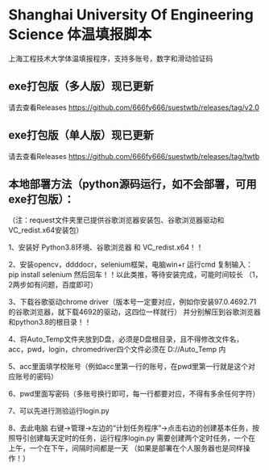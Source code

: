# Shanghai University Of Engineering Science 体温填报脚本
上海工程技术大学体温填报程序，支持多账号，数字和滑动验证码
## exe打包版（多人版）现已更新
请去查看Releases 
https://github.com/666fy666/suestwtb/releases/tag/v2.0
## exe打包版（单人版）现已更新
请去查看Releases 
https://github.com/666fy666/suestwtb/releases/tag/twtb
## 本地部署方法（python源码运行，如不会部署，可用exe打包版）：
（注：request文件夹里已提供谷歌浏览器安装包、谷歌浏览器驱动和VC_redist.x64安装包）

1、安装好 Python3.8环境、谷歌浏览器 和 VC_redist.x64！！

2、安装opencv，ddddocr，selenium框架，电脑win+r 运行cmd 复制输入：pip install selenium 然后回车！！以此类推，等待安装完成，可能时间较长
（1，2两步如有问题，百度即可）

3、下载谷歌驱动chrome driver（版本号一定要对应，例如你安装97.0.4692.71的谷歌浏览器，就下载4692的驱动，这四位一样就行）
   并分别解压到谷歌浏览器和python3.8的根目录！！ 

4、将Auto_Temp文件夹放到D盘，必须是D盘根目录，且不得修改文件名，acc，pwd，login，chromedriver四个文件必须在  D://Auto_Temp  内

5、acc里面填学校账号（例如acc里第一行的账号，在pwd里第一行就是这个对应账号的密码）

6、pwd里面写密码（多账号换行即可，每一行都要对应，不得有多余任何字符）

7、可以先进行测验运行login.py 

8、去此电脑 右键->管理->左边的“计划任务程序”->点击右边的创建基本任务，按照导引创建每天定时的任务，运行程序login.py
   需要创建两个定时任务，一个在上午，一个在下午，间隔时间都是一天
  （如果是部署在个人服务器也是同样操作！）
